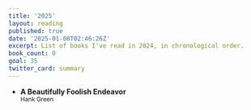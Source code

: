 ```yaml
---
title: '2025'
layout: reading
published: true
date: '2025-01-08T02:46:26Z'
excerpt: List of books I've read in 2024, in chronological order.
book_count: 0
goal: 35
twitter_card: summary
---
```


- **A Beautifully Foolish Endeavor**
  <div><small>Hank Green</small></div>
  

